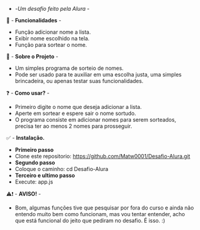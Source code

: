 - -*Um desafio feito pela Alura* -

📌 - __Funcionalidades__ -
-  Função adicionar nome a lista.
-  Exibir nome escolhido na tela.
-  Função para sortear o nome.
  
📌 - __Sobre o Projeto__ -
- Um simples programa de sorteio de nomes.
- Pode ser usado para te auxiliar em uma escolha justa,
uma simples brincadeira, ou apenas testar suas funcionalidades.

❓ - __Como usar?__ - 
- Primeiro digite o nome que deseja adicionar a lista.
- Aperte em sortear e espere sair o nome sortudo.
- O programa consiste em adicionar nomes para serem sorteados,
precisa ter ao menos 2 nomes para prosseguir.

✅ - __Instalação.__
- __Primeiro passo__
- Clone este repositorio: https://github.com/Matw0001/Desafio-Alura.git
- __Segundo passo__
- Coloque o caminho: cd Desafio-Alura
- __Terceiro e ultimo passo__
- Execute: app.js


⚠❗ - __AVISO!__ -

- Bom, algumas funções tive que pesquisar por fora do curso e ainda não entendo muito bem como funcionam, 
mas vou tentar entender, 
acho que está funcional do jeito que pediram no desafio. 
É isso. :)
